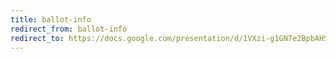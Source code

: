 ```yaml
---
title: ballot-info
redirect_from: ballot-info
redirect_to: https://docs.google.com/presentation/d/1VXzi-g1GN7e2BpbAHSYQH3FnriPNPyvbTPCg6ZyGPA0/edit?usp=sharing
---
```

